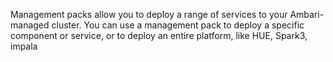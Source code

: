 Management packs allow you to deploy a range of services to your Ambari-managed cluster. You can use a management pack to deploy a specific component or service, or to deploy an entire platform, like HUE, Spark3, impala